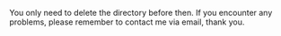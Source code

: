 You only need to delete the directory before then. If you encounter any problems, please remember to contact me via email, thank you.  
